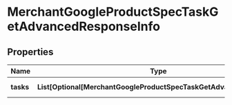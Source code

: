 # MerchantGoogleProductSpecTaskGetAdvancedResponseInfo


## Properties

| Name | Type | Description | Notes |
|------------ | ------------- | ------------- | -------------|
**tasks** | **List[Optional[MerchantGoogleProductSpecTaskGetAdvancedTaskInfo]]** | array of tasks |[optional]|